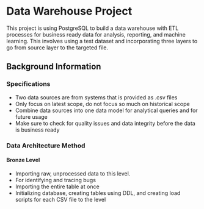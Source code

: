 # Data Warehouse Project
This project is using PostgreSQL to build a data warehouse with ETL processes for business ready data for analysis, reporting, and machine learning. This involves using a test dataset and incorporating three layers to go from source layer to the targeted file.

## Background Information
### Specifications
- Two data sources are from systems that is provided as .csv files
- Only focus on latest scope, do not focus so much on historical scope
- Combine data sources into one data model for analytical queries and for future usage
- Make sure to check for quality issues and data integrity before the data is business ready

### Data Architecture Method
#### Bronze Level
- Importing raw, unprocessed data to this level.
- For identifying and tracing bugs
- Importing the entire table at once
- Initializing database, creating tables using DDL, and creating load scripts for each CSV file to the level 
